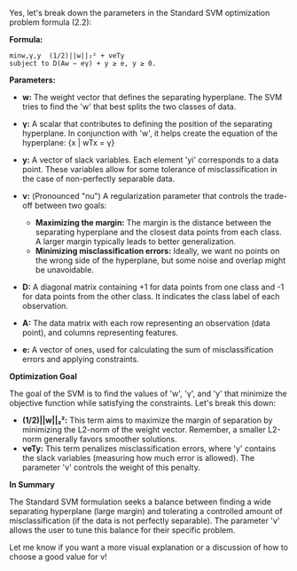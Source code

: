 Yes, let's break down the parameters in the Standard SVM optimization problem formula (2.2):

**Formula:**

```
minw,γ,y  (1/2)||w||₂² + νeTy
subject to D(Aw − eγ) + y ≥ e, y ≥ 0. 
```

**Parameters:**

- **w:** The weight vector that defines the separating hyperplane. The SVM tries to find the 'w' that best splits the two classes of data.
- **γ:** A scalar that contributes to defining the position of the separating hyperplane. In conjunction with 'w', it helps create the equation of the hyperplane: {x | wTx = γ}
- **y:** A vector of slack variables. Each element 'yi' corresponds to a data point. These variables allow for some tolerance of misclassification in the case of non-perfectly separable data.
- **ν:** (Pronounced "nu") A regularization parameter that controls the trade-off between two goals:
    
    - **Maximizing the margin:** The margin is the distance between the separating hyperplane and the closest data points from each class. A larger margin typically leads to better generalization.
    - **Minimizing misclassification errors:** Ideally, we want no points on the wrong side of the hyperplane, but some noise and overlap might be unavoidable.
    
- **D:** A diagonal matrix containing +1 for data points from one class and -1 for data points from the other class. It indicates the class label of each observation.
- **A:** The data matrix with each row representing an observation (data point), and columns representing features.
- **e:** A vector of ones, used for calculating the sum of misclassification errors and applying constraints.

**Optimization Goal**

The goal of the SVM is to find the values of 'w', 'γ', and 'y' that minimize the objective function while satisfying the constraints. Let's break this down:

- **(1/2)||w||₂²:** This term aims to maximize the margin of separation by minimizing the L2-norm of the weight vector. Remember, a smaller L2-norm generally favors smoother solutions.
- **νeTy:** This term penalizes misclassification errors, where 'y' contains the slack variables (measuring how much error is allowed). The parameter 'ν' controls the weight of this penalty.

**In Summary**

The Standard SVM formulation seeks a balance between finding a wide separating hyperplane (large margin) and tolerating a controlled amount of misclassification (if the data is not perfectly separable). The parameter 'ν' allows the user to tune this balance for their specific problem.

Let me know if you want a more visual explanation or a discussion of how to choose a good value for ν!